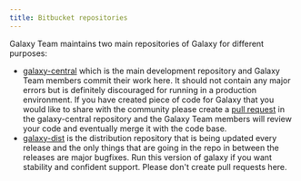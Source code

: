 ```yaml
---
title: Bitbucket repositories
---
```

<slot name="/develop/linkbox" />


Galaxy Team maintains two main repositories of Galaxy for different purposes:

* [galaxy-central](https://bitbucket.org/galaxy/galaxy-central ) which is the main development repository and Galaxy Team members commit their work here. It should not contain any major errors but is definitely discouraged for running in a production environment. If you have created piece of code for Galaxy that you would like to share with the community please create a [pull request](https://bitbucket.org/galaxy/galaxy-central/pull-requests ) in the galaxy-central repository and the Galaxy Team members will review your code and eventually merge it with the code base.
* [galaxy-dist](https://bitbucket.org/galaxy/galaxy-dist ) is the distribution repository that is being updated every release and the only things that are going in the repo in between the releases are major bugfixes. Run this version of galaxy if you want stability and confident support. Please don't create pull requests here.
